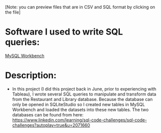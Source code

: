 [Note: you can preview files that are in CSV and SQL format by clicking on the file]

# Software I used to write SQL queries: 
[MySQL Workbench](https://dev.mysql.com/downloads/workbench/)

# Description: 

- In this project (I did this project back in June, prior to experiencing with Tableau), I wrote several SQL queries to manipulate and transform data from the Restaurant and Library database. Because the database can only be opened in SQLiteStudio so I created new tables in MySQL Workbench and loaded the datasets into these new tables. The two databases can be found from here: https://www.linkedin.com/learning/sql-code-challenges/sql-code-challenges?autoplay=true&u=2071660
